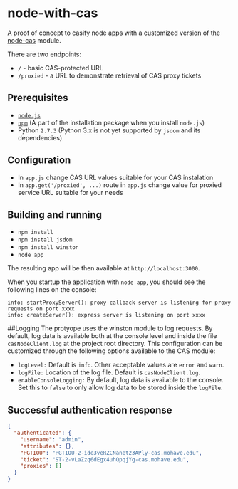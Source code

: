 # node-with-cas

A proof of concept to casify node apps with a customized version of the [node-cas](https://github.com/joshchan/node-cas) module.

There are two endpoints:

* `/` - basic CAS-protected URL
* `/proxied` - a URL to demonstrate retrieval of CAS proxy tickets

## Prerequisites
* [`node.js`](http://nodejs.org/)
* [`npm`](http://nodejs.org/) (A part of the installation package when you install `node.js`)
* Python `2.7.3` (Python 3.x is not yet supported by `jsdom` and its dependencies)

## Configuration
* In `app.js` change CAS URL values suitable for your CAS instalation
* In `app.get('/proxied', ...)` route in `app.js` change value for proxied service URL suitable for your needs

## Building and running
* `npm install`
* `npm install jsdom`
* `npm install winston`
* `node app`

The resulting app will be then available at `http://localhost:3000`.

When you startup the application with `node app`, you should see the following lines on the console:
```
info: startProxyServer(): proxy callback server is listening for proxy requests on port xxxx
info: createServer(): express server is listening on port xxxx
```

##Logging
The protyope uses the winston module to log requests. By default, log data is available both at the console level and 
inside the file `casNodeClient.log` at the project root directory. This configuration can be customized through the following
options available to the CAS module:

* `logLevel:` Default is `info`. Other acceptable values are `error` and  `warn`. 
* `logFile:` Location of the log file. Default is `casNodeClient.log`.
* `enableConsoleLogging:` By default, log data is available to the console. Set this to `false` to only allow log data
to be stored inside the `logFile`.

## Successful authentication response
```json
{
  "authenticated": {
    "username": "admin",
    "attributes": {},
    "PGTIOU": "PGTIOU-2-ide3veRZCNanet23APly-cas.mohave.edu",
    "ticket": "ST-2-vLaZzq6dEgx4uhQpqjYg-cas.mohave.edu",
    "proxies": []
  }
}
```
